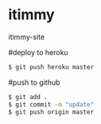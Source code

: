 # itimmy
itimmy-site



#deploy to heroku
```sh
$ git push heroku master
```

#push to github
```sh
$ git add .
$ git commit -m "update"
$ git push origin master
```